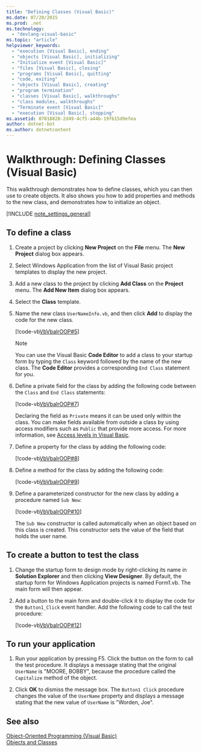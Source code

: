 ```yaml
---
title: "Defining Classes (Visual Basic)"
ms.date: 07/20/2015
ms.prod: .net
ms.technology: 
  - "devlang-visual-basic"
ms.topic: "article"
helpviewer_keywords: 
  - "execution [Visual Basic], ending"
  - "objects [Visual Basic], initializing"
  - "Initialize event [Visual Basic]"
  - "files [Visual Basic], closing"
  - "programs [Visual Basic], quitting"
  - "code, exiting"
  - "objects [Visual Basic], creating"
  - "program termination"
  - "classes [Visual Basic], walkthroughs"
  - "class modules, walkthroughs"
  - "Terminate event [Visual Basic]"
  - "execution [Visual Basic], stopping"
ms.assetid: 07018828-2d49-4cf5-a44b-19fb15d9efea
author: dotnet-bot
ms.author: dotnetcontent
---
```

# Walkthrough: Defining Classes (Visual Basic)

This walkthrough demonstrates how to define classes, which you can then use to create objects. It also shows you how to add properties and methods to the new class, and demonstrates how to initialize an object.  
  
[!INCLUDE [note_settings_general](~/includes/note-settings-general-md.md)]
  
## To define a class
  
1. Create a project by clicking **New Project** on the **File** menu. The **New Project** dialog box appears.  
  
2. Select Windows Application from the list of Visual Basic project templates to display the new project.  
  
3. Add a new class to the project by clicking **Add Class** on the **Project** menu. The **Add New Item** dialog box appears.  
  
4. Select the **Class** template.  
  
5. Name the new class `UserNameInfo.vb`, and then click **Add** to display the code for the new class.  
  
    [!code-vb[VbVbalrOOP#5](~/samples/snippets/visualbasic/VS_Snippets_VBCSharp/VbVbalrOOP/VB/OOP.vb#5)]
  
   > [!NOTE]
   >  You can use the Visual Basic **Code Editor** to add a class to your startup form by typing the `Class` keyword followed by the name of the new class. The **Code Editor** provides a corresponding `End Class` statement for you.  
  
6. Define a private field for the class by adding the following code between the `Class` and `End Class` statements:  
  
    [!code-vb[VbVbalrOOP#7](~/samples/snippets/visualbasic/VS_Snippets_VBCSharp/VbVbalrOOP/VB/OOP.vb#7)]
  
    Declaring the field as `Private` means it can be used only within the class. You can make fields available from outside a class by using access modifiers such as `Public` that provide more access. For more information, see [Access levels in Visual Basic](../../../../visual-basic/programming-guide/language-features/declared-elements/access-levels.md).  
  
7. Define a property for the class by adding the following code:  
  
    [!code-vb[VbVbalrOOP#8](~/samples/snippets/visualbasic/VS_Snippets_VBCSharp/VbVbalrOOP/VB/OOP.vb#8)]
  
8. Define a method for the class by adding the following code:  
  
    [!code-vb[VbVbalrOOP#9](~/samples/snippets/visualbasic/VS_Snippets_VBCSharp/VbVbalrOOP/VB/OOP.vb#9)]
  
9. Define a parameterized constructor for the new class by adding a procedure named `Sub New`:  
  
     [!code-vb[VbVbalrOOP#10](~/samples/snippets/visualbasic/VS_Snippets_VBCSharp/VbVbalrOOP/VB/OOP.vb#10)]
  
     The `Sub New` constructor is called automatically when an object based on this class is created. This constructor sets the value of the field that holds the user name.  
  
## To create a button to test the class
  
1. Change the startup form to design mode by right-clicking its name in **Solution Explorer** and then clicking **View Designer**. By default, the startup form for Windows Application projects is named Form1.vb. The main form will then appear.  
  
2. Add a button to the main form and double-click it to display the code for the `Button1_Click` event handler. Add the following code to call the test procedure:  
  
    [!code-vb[VbVbalrOOP#12](~/samples/snippets/visualbasic/VS_Snippets_VBCSharp/VbVbalrOOP/VB/OOP.vb#12)]
  
## To run your application
  
1.  Run your application by pressing F5. Click the button on the form to call the test procedure. It displays a message stating that the original `UserName` is "MOORE, BOBBY", because the procedure called the `Capitalize` method of the object.  
  
2.  Click **OK** to dismiss the message box. The `Button1 Click` procedure changes the value of the `UserName` property and displays a message stating that the new value of `UserName` is "Worden, Joe".  
  
## See also

[Object-Oriented Programming (Visual Basic)](../../concepts/object-oriented-programming.md)  
[Objects and Classes](../../../../visual-basic/programming-guide/language-features/objects-and-classes/index.md)